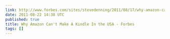 ```yaml
---
link: http://www.forbes.com/sites/stevedenning/2011/08/17/why-amazon-cant-make-a-kindle-in-the-usa/
date: 2011-08-22 14:38 UTC
published: true
title: Why Amazon Can't Make A Kindle In the USA - Forbes
tags: []
---
```



